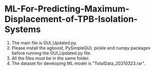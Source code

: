 # ML-For-Predicting-Maximum-Displacement-of-TPB-Isolation-Systems
1. The main file is GUI_Updated.py.
2. Please install the xgboost, PySimpleGUI, pickle and numpy packages before running the GUI_Updated.py file.
3. All the files must be in the same folder.
4. The dataset for developing ML model is "TotalData_20210323.rar". 
